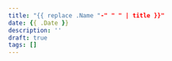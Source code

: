 ```yaml
---
title: "{{ replace .Name "-" " " | title }}"
date: {{ .Date }}
description: ''
draft: true
tags: []
---
```


